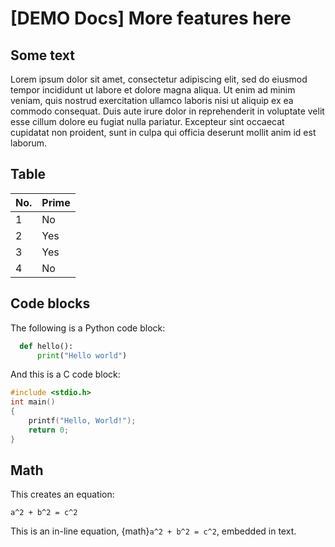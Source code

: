 # [DEMO Docs] More features here


## Some text

Lorem ipsum dolor sit amet, consectetur adipiscing elit, sed do eiusmod
tempor incididunt ut labore et dolore magna aliqua. Ut enim ad minim veniam,
quis nostrud exercitation ullamco laboris nisi ut aliquip ex ea commodo
consequat. Duis aute irure dolor in reprehenderit in voluptate velit esse
cillum dolore eu fugiat nulla pariatur. Excepteur sint occaecat cupidatat non
proident, sunt in culpa qui officia deserunt mollit anim id est laborum.


## Table

| No.  |  Prime |
| ---- | ------ |
| 1    |  No    |
| 2    |  Yes   |
| 3    |  Yes   |
| 4    |  No    |



## Code blocks

The following is a Python code block:
```python
  def hello():
      print("Hello world")
```

And this is a C code block:
```c
#include <stdio.h>
int main()
{
    printf("Hello, World!");
    return 0;
}
```


## Math

This creates an equation:
```{math}
a^2 + b^2 = c^2
```

This is an in-line equation, {math}`a^2 + b^2 = c^2`, embedded in text.
